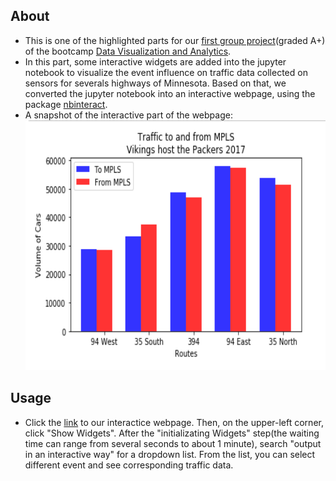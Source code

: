 ## About
   - This is one of the highlighted parts for our [first group project](https://github.com/Dkreitzer/Team_streprogen_Project1)(graded A+) of 
   the bootcamp [Data Visualization and Analytics](https://bootcamp.umn.edu/data/landing%20full/).
   - In this part, some interactive widgets are added into the jupyter notebook to visualize the event influence on traffic data collected 
   on sensors for severals highways of Minnesota. Based on that, we converted the jupyter notebook into an interactive webpage, using the package
   [nbinteract](https://www.nbinteract.com/).
   - A snapshot of the interactive part of the webpage:
     <img src="./traffic_events.png" width="800" height="400">
   
  
## Usage
   - Click the [link](https://yongjinjiang.github.io/nbinteract_TeamProject1/) to our interactice webpage. Then, on the upper-left corner, click "Show Widgets". After the "initializating Widgets" step(the waiting time can range from several seconds to about 1 minute),  search "output in an interactive way" for a dropdown list. From the list, you can select different event and see corresponding traffic data.


